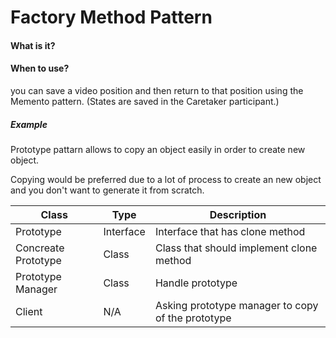 # Factory Method Pattern


#### What is it?
#### When to use?
you can save a video position and then return to that position using the Memento pattern. (States are saved in the Caretaker participant.)

##### Example


Prototype pattarn allows to copy an object easily in order to create new object.

Copying would be preferred due to a lot of process to create an new object and you don't want to generate it from scratch.

|Class|Type|Description|
|---|---|---|
|Prototype|Interface|Interface that has clone method|
|Concreate Prototype|Class|Class that should implement clone method|
|Prototype Manager|Class|Handle prototype|
|Client|N/A|Asking prototype manager to copy of the prototype|
